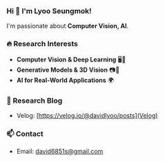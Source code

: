### Hi 👋 I'm Lyoo Seungmok!
I'm passionate about **Computer Vision, AI**.

### 🔥 Research Interests
- **Computer Vision & Deep Learning** 🖥️📡
- **Generative Models & 3D Vision** 📷🔄
- **AI for Real-World Applications** 🌍

### 📜 Research Blog
- Velog: [https://velog.io/@davidlyoo/posts](Velog)

### 📫 Contact
- Email: david6851s@gmail.com
